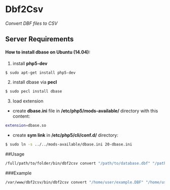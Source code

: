 # Dbf2Csv
_Convert DBF files to CSV_
## Server Requirements
#### How to install dbase on Ubuntu (14.04):
1. install **php5-dev**

  ```sh
  $ sudo apt-get install php5-dev
  ```
2. install dbase via **pecl**

  ```sh
  $ sudo pecl install dbase
  ```
3. load extension
  
  * create **dbase.ini** file in **/etc/php5/mods-available/** directory with this content:

  ```sh
  extension=dbase.so
  ```
	
  * create **sym link** in **/etc/php5/cli/conf.d/** directory:

  ```sh
  $ sudo ln -s ../../mods-available/dbase.ini 20-dbase.ini
  ```

##Usage

```sh
/full/path/to/folder/bin/dbf2csv convert "/path/to/database.dbf" "/path/to/output.csv" <charset database (optional)> <charset output file (optional)>
```

###Example
```sh
/var/www/dbf2csv/bin/dbf2csv convert "/home/user/example.DBF" "/home/user/output.csv" CP866 UTF-8
```
